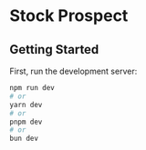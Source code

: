 # Stock Prospect

## Getting Started

First, run the development server:

```bash
npm run dev
# or
yarn dev
# or
pnpm dev
# or
bun dev
```
